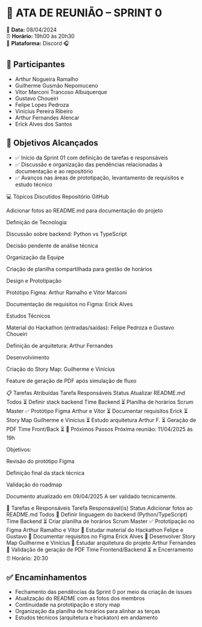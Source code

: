# 📝 ATA DE REUNIÃO – SPRINT 0

📅 **Data:** 08/04/2024  
⏰ **Horário:** 19h00 às 20h30  
📍 **Plataforma:** Discord 🎧  

## 👥 Participantes
- Arthur Nogueira Ramalho  
- Guilherme Gusmão Nepomuceno  
- Vitor Marconi Trancoso Albuquerque  
- Gustavo Choueiri  
- Felipe Lopes Pedroza  
- Vinícius Pereira Ribeiro  
- Arthur Fernandes Alencar  
- Erick Alves dos Santos  

## 🎯 Objetivos Alcançados
- ✅ Início da Sprint 01 com definição de tarefas e responsáveis  
- ✅ Discussão e organização das pendências relacionadas à documentação e ao repositório  
- ✅ Avanços nas áreas de prototipação, levantamento de requisitos e estudo técnico  

:computer: Tópicos Discutidos
Repositório GitHub

Adicionar fotos ao README.md para documentação do projeto

Definição de Tecnologia

Discussão sobre backend: Python vs TypeScript

Decisão pendente de análise técnica

Organização da Equipe

Criação de planilha compartilhada para gestão de horários

Design e Prototipação

Protótipo Figma: Arthur Ramalho e Vitor Marconi

Documentação de requisitos no Figma: Erick Alves

Estudos Técnicos

Material do Hackathon (entradas/saídas): Felipe Pedroza e Gustavo Choueiri

Definição de arquitetura: Arthur Fernandes

Desenvolvimento

Criação do Story Map: Guilherme e Vinícius

Feature de geração de PDF após simulação de fluxo

:clipboard: Tarefas Atribuídas
Tarefa	Responsáveis	Status
Atualizar README.md	Todos	⏳
Definir stack backend	Time Backend	⏳
Planilha de horários	Scrum Master	✅
Protótipo Figma	Arthur e Vitor	⏳
Documentar requisitos	Erick	⏳
Story Map	Guilherme e Vinícius	⏳
Estudo arquitetura	Arthur F.	⏳
Geração de PDF	Time Front/Back	⏳
:calendar: Próximos Passos
Próxima reunião: 11/04/2025 às 19h

Objetivos:

Revisão do protótipo Figma

Definição final da stack técnica

Validação do roadmap

Documento atualizado em 09/04/2025
A ser validado tecnicamente.

📅 Tarefas e Responsáveis
Tarefa	Responsável(is)	Status
Adicionar fotos ao README.md	Todos	🔄
Definir linguagem do backend (Python/TypeScript)	Time Backend	⏳
Criar planilha de horários	Scrum Master	✅
Prototipação no Figma	Arthur Ramalho e Vitor	🔄
Estudar material do Hackathon	Felipe e Gustavo	🔄
Documentar requisitos no Figma	Erick Alves	🔄
Desenvolver Story Map	Guilherme e Vinícius	🔄
Estudar arquitetura do projeto	Arthur Fernandes	🔄
Validação de geração de PDF	Time Frontend/Backend	⏳
🔚 Encerramento
⏰ Horário: 20:30

## ✅ Encaminhamentos
- Fechamento das pendências da Sprint 0 por meio da criação de issues  
- Atualização do README com as fotos dos membros  
- Continuidade na prototipação e story map  
- Organização da planilha de horários para alinhar as terças  
- Estudos técnicos (arquitetura e hackaton) em andamento
